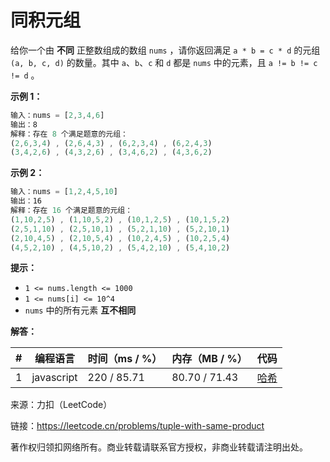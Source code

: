 # 同积元组

给你一个由 **不同** 正整数组成的数组 `nums` ，请你返回满足 `a * b = c * d` 的元组 `(a, b, c, d)` 的数量。其中 `a`、`b`、`c` 和 `d` 都是 `nums` 中的元素，且 `a != b != c != d` 。

**示例 1：**

``` javascript
输入：nums = [2,3,4,6]
输出：8
解释：存在 8 个满足题意的元组：
(2,6,3,4) , (2,6,4,3) , (6,2,3,4) , (6,2,4,3)
(3,4,2,6) , (4,3,2,6) , (3,4,6,2) , (4,3,6,2)
```

**示例 2：**

``` javascript
输入：nums = [1,2,4,5,10]
输出：16
解释：存在 16 个满足题意的元组：
(1,10,2,5) , (1,10,5,2) , (10,1,2,5) , (10,1,5,2)
(2,5,1,10) , (2,5,10,1) , (5,2,1,10) , (5,2,10,1)
(2,10,4,5) , (2,10,5,4) , (10,2,4,5) , (10,2,5,4)
(4,5,2,10) , (4,5,10,2) , (5,4,2,10) , (5,4,10,2)
```

**提示：**

- `1 <= nums.length <= 1000`
- `1 <= nums[i] <= 10^4`
- `nums` 中的所有元素 **互不相同**

**解答：**

**#**|**编程语言**|**时间（ms / %）**|**内存（MB / %）**|**代码**
--|--|--|--|--
1|javascript|220 / 85.71|80.70 / 71.43|[哈希](./javascript/ac_v1.js)

来源：力扣（LeetCode）

链接：https://leetcode.cn/problems/tuple-with-same-product

著作权归领扣网络所有。商业转载请联系官方授权，非商业转载请注明出处。
